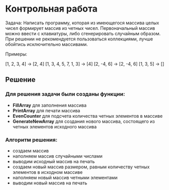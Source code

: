 # Контрольная работа

Задача: Написать программу, которая из имеющегося массива целых чисел формирует массив из четных чисел. Первоначальный массив можно ввести с клавиатуры, либо сгенерировать случайным образом. При решении не рекомендуется пользоваться коллекциями, лучше обойтись исключительно массивами.

Примеры:

[1, 2, 3, 4] -> [2, 4]
[1, 3, 4, 5, 7, 1, 3] -> [4]
[2, -4, 6] -> [2, -4, 6]
[1, 3, 5] -> []

## Решение

### Для решения задачи были созданы функции:
- **FillArray** для заполнения массива
- **PrintArray** для печати массива
- **EvenCounter** для подсчета количества четных элементов в массиве
- **GenerateNewArray** для создания нового массива, состоящего из четных элементов исходного массива

### Алгоритм решения:
- создаем массив
- наполняем массив случайными числами
- выводим исходный массив на печать
- создаем новый массив размером, равным количеству четных элементов в исходном массиве
- наполняем новый массив четными элементами
- выводим новый массив на печать
